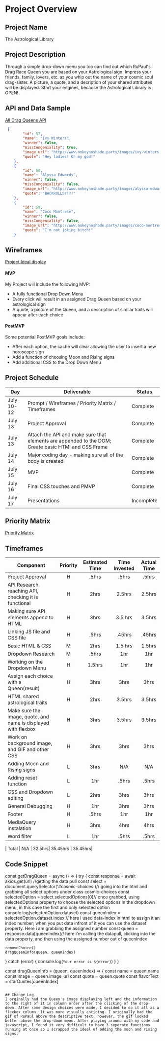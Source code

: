# Project Overview

## Project Name

The Astrological Library

## Project Description

Through a simple drop-down menu you too can find out which RuPaul's Drag Race Queen you are based on your Astrological sign. Impress your friends, family, lovers, etc. as you whip out the name of your cosmic soul drag-sister. A picture, a quote, and a decription of your shared attributes will be displayed. Start your engines, because the Astrological Library is OPEN!  

## API and Data Sample
[All Drag Queens API](http://www.nokeynoshade.party/api/queens/all)

```json
 {
        "id": 57,
        "name": "Ivy Winters",
        "winner": false,
        "missCongeniality": true,
        "image_url": "http://www.nokeynoshade.party/images/ivy-winters.jpg",
        "quote": "Hey ladies! Oh my god!"
    },
    {
        "id": 58,
        "name": "Alyssa Edwards",
        "winner": false,
        "missCongeniality": false,
        "image_url": "http://www.nokeynoshade.party/images/alyssa-edwards.jpg",
        "quote": "BACKROLLS?!?!"
    },
    {
        "id": 59,
        "name": "Coco Montrese",
        "winner": false,
        "missCongeniality": false,
        "image_url": "http://www.nokeynoshade.party/images/coco-montrese.jpg",
        "quote": "I'm not joking bitch!"
    }
```

## Wireframes

[Project Ideal display](https://i.imgur.com/a3wSB7V.png)

 #### MVP 
My Project will include the following MVP:

- A fully functional Drop Down Menu
- Every click will result in an assigned Drag Queen based on your astrological sign
- A quote, a picture of the Queen, and a description of similar traits will appear after each choice


#### PostMVP  
Some potential PostMVP goals include:
- After each option, the cache will clear allowing the user to insert a new horoscope sign
- Add a function of choosing Moon and Rising signs
- Add additional CSS to the Drop Down Menu 

## Project Schedule

|  Day | Deliverable | Status
|---|---| ---|
|July 10-12| Prompt / Wireframes / Priority Matrix / Timeframes | Complete
|July 13| Project Approval | Complete
|July 13| Attach the API and make sure that elements are appended to the DOM; Create basic HTMl and CSS Frame | Complete
|July 14| Major coding day - making sure all of the body is created | Complete
|July 15| MVP | Complete
|July 16| Final CSS touches and PMVP | Complete
|July 17| Presentations | Incomplete

## Priority Matrix

[Priority Matrix](https://imgur.com/a/tDywqDp)

## Timeframes

| Component | Priority | Estimated Time | Time Invested | Actual Time |
| --- | :---: |  :---: | :---: | :---: |
| Project Approval | H | .5hrs | .5hrs | .5hrs |
| API Research, reaching API, checking it is functional | H | 2hrs | 2.5hrs | 2.5hrs |
| Making sure API elements append to HTML | H | 3hrs | 3.5 hrs | 3.5hrs |
| Linking JS file and CSS file | H | .5hrs | .45hrs | .45hrs |
| Basic HTML & CSS | M | 2hrs | 1.5 hrs | 1.5hrs |
| Dropdown Research | M | .5hrs | 1hr | 1hr |
| Working on the Dropdown Menu | H | 1.5hrs | 1hr | 1hr |
| Assign each choice with a Queen(result) | H | 3hrs | 3hrs | 3hrs |
| HTML shared astrological traits | H | 2hrs | 3.5hrs | 3.5hrs |
| Make sure the image, quote, and name is displayed with flexbox | H | 3hrs | 3.5hrs | 3.5hrs |
| Work on background image, and GIF and other CSS | H | 3hrs | 3hrs | 3hrs |
| Adding Moon and Rising signs | L | 3hrs| N/A | N/A |
| Adding reset function | L | 1hr| .5hrs | .5hrs |
| CSS and Dropdown editing | L | 2hrs| 3hrs | 3hrs |
| General Debugging | H | 1hr | 3hrs | 3hrs |
| Footer | H | .5hrs | 1hr | 1hr |
| MediaQuery instalation | H | 3hrs | 4hrs | 4hrs |
| Word filter | L | 1hr | .5hrs | .5hrs |

| Total | N/A | 32.5hrs| 35.45hrs | 35.45hrs|

## Code Snippet


const getDragQueen = async () => {
  try {
    const response = await axios.get(url) //getting the data pull
    const select = document.querySelector('#cosmic-choices')// going into the html and grabbing all select options under class cosmic-choices
    const selectedOption = select.selectedOptions[0]// once grabbed, using selectedOptions property to choose the selected options in the dropdown menu, in this case the first and only selected option
    console.log(selectedOption.dataset)
    const queenIndex = selectedOption.dataset.index // here I used data-index in html to assign it an index number; when you put data infront of it you can use the dataset property. Here i am grabbing the assigned number
    const queen = response.data[queenIndex]// here i'm calling the datapull, clicking into the data property, and then using the assigned number out of queenIndex

    removeChoice()
    dragQueenInfo(queen, queenIndex)

  }
  catch (error) {
    console.log(`Your error is ${error}`)
  }
}

const dragQueenInfo = (queen, queenIndex) => {
  const name = queen.name
  const image = queen.image_url
  const quote = queen.quote
  const flavorText = starQuotes[queenIndex]
```

## Change Log
I orginally had the Queen's image displaying left and the information to the right of it in column order after the clicking of the drop-down. After some design choices were made, I decided to do it all as a flexbox column. It was more visually enticing. I originally had the gif of RuPaul above the descriptive text, however, the gif looked better above the drop-down menu. After playing around with my code and javascript, I found it very difficult to have 3 seperate functions running at once so I scrapped the ideal of adding the moon and rising signs.
